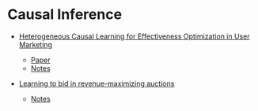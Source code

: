 # Causal Inference

- [Heterogeneous Causal Learning for Effectiveness Optimization
in User Marketing](https://arxiv.org/pdf/2004.09702.pdf)
  - [Paper](https://github.com/ppstacy/paper_reading/blob/master/causal_inference/Studying%20Heterogeneous%20Causal%20Learning%20for%20Effectiveness%20Optimization%20in%20User%20Marketing%20(1)_withMarginNotes.pdf)
  - [Notes](https://github.com/ppstacy/paper_reading/blob/master/causal_inference/Heterogeneous%20causal%20learning%20for%20effectiveness.pdf)

- [Learning to bid in revenue-maximizing auctions](https://arxiv.org/pdf/1902.10427.pdf)
  - [Notes](https://github.com/ppstacy/paper_reading/blob/master/causal_inference/Learning%20to%20bid%20in%20revenue-maximizing%20auctions.pdf)
